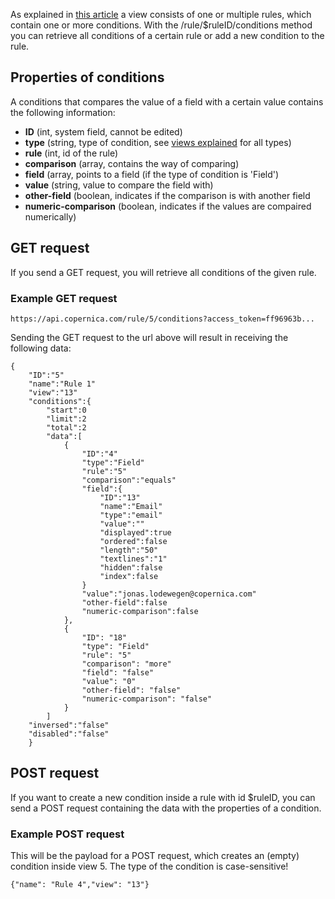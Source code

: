 As explained in [this article](./views-explained.en.md) a view consists of one
or multiple rules, which contain one or more conditions. With the
/rule/\$ruleID/conditions method you can retrieve all conditions of a
certain rule or add a new condition to the rule.

Properties of conditions
------------------------

A conditions that compares the value of a field with a certain value
contains the following information:

-   **ID** (int, system field, cannot be edited)
-   **type** (string, type of condition, see [views
    explained](./views-explained.en.md) for all types)
-   **rule** (int, id of the rule)
-   **comparison** (array, contains the way of comparing)
-   **field** (array, points to a field (if the type of condition is
    'Field')
-   **value** (string, value to compare the field with)
-   **other-field** (boolean, indicates if the comparison is with
    another field
-   **numeric-comparison** (boolean, indicates if the values are
    compaired numerically)

GET request
-----------

If you send a GET request, you will retrieve all conditions of the given
rule.

### Example GET request

~~~~ {.language-javascript}
https://api.copernica.com/rule/5/conditions?access_token=ff96963b...
~~~~

Sending the GET request to the url above will result in receiving the
following data:

~~~~ {.language-javascript}
{
    "ID":"5"
    "name":"Rule 1"
    "view":"13"
    "conditions":{
        "start":0
        "limit":2
        "total":2
        "data":[
            {
                "ID":"4"
                "type":"Field"
                "rule":"5"
                "comparison":"equals"
                "field":{
                    "ID":"13"
                    "name":"Email"
                    "type":"email"
                    "value":""
                    "displayed":true
                    "ordered":false
                    "length":"50"
                    "textlines":"1"
                    "hidden":false
                    "index":false
                }
                "value":"jonas.lodewegen@copernica.com"
                "other-field":false
                "numeric-comparison":false
            },
            {
                "ID": "18"
                "type": "Field"
                "rule": "5"
                "comparison": "more"
                "field": "false"
                "value": "0"
                "other-field": "false"
                "numeric-comparison": "false"
            }
        ]   
    "inversed":"false"
    "disabled":"false"
    }
~~~~

POST request
------------

If you want to create a new condition inside a rule with id \$ruleID,
you can send a POST request containing the data with the properties of a
condition.

### Example POST request

This will be the payload for a POST request, which creates an (empty)
condition inside view 5. The type of the condition is case-sensitive!

~~~~ {.language-javascript}
{"name": "Rule 4","view": "13"}
~~~~
